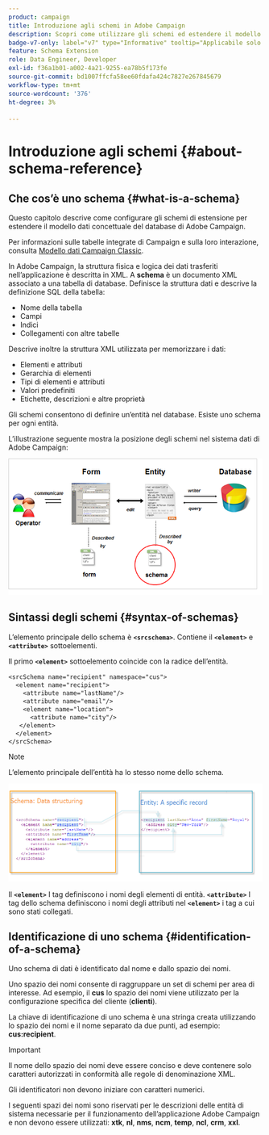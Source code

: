 ```yaml
---
product: campaign
title: Introduzione agli schemi in Adobe Campaign
description: Scopri come utilizzare gli schemi ed estendere il modello dati concettuale del database di Adobe Campaign
badge-v7-only: label="v7" type="Informative" tooltip="Applicabile solo a Campaign Classic v7"
feature: Schema Extension
role: Data Engineer, Developer
exl-id: f36a1b01-a002-4a21-9255-ea78b5f173fe
source-git-commit: bd1007ffcfa58ee60fdafa424c7827e267845679
workflow-type: tm+mt
source-wordcount: '376'
ht-degree: 3%

---
```


# Introduzione agli schemi {#about-schema-reference}

## Che cos’è uno schema {#what-is-a-schema}

Questo capitolo descrive come configurare gli schemi di estensione per estendere il modello dati concettuale del database di Adobe Campaign.

Per informazioni sulle tabelle integrate di Campaign e sulla loro interazione, consulta [Modello dati Campaign Classic](about-data-model.md).

In Adobe Campaign, la struttura fisica e logica dei dati trasferiti nell’applicazione è descritta in XML. A **schema** è un documento XML associato a una tabella di database. Definisce la struttura dati e descrive la definizione SQL della tabella:

* Nome della tabella
* Campi
* Indici
* Collegamenti con altre tabelle

Descrive inoltre la struttura XML utilizzata per memorizzare i dati:

* Elementi e attributi
* Gerarchia di elementi
* Tipi di elementi e attributi
* Valori predefiniti
* Etichette, descrizioni e altre proprietà

Gli schemi consentono di definire un’entità nel database. Esiste uno schema per ogni entità.

L’illustrazione seguente mostra la posizione degli schemi nel sistema dati di Adobe Campaign:

![](assets/reference_schema_intro.png)

## Sintassi degli schemi {#syntax-of-schemas}

L’elemento principale dello schema è **`<srcschema>`**. Contiene il **`<element>`** e **`<attribute>`** sottoelementi.

Il primo **`<element>`** sottoelemento coincide con la radice dell’entità.

```
<srcSchema name="recipient" namespace="cus">
  <element name="recipient">  
    <attribute name="lastName"/>
    <attribute name="email"/>
    <element name="location">
      <attribute name="city"/>
   </element>
  </element>
</srcSchema>
```

>[!NOTE]
>
>L’elemento principale dell’entità ha lo stesso nome dello schema.

![](assets/s_ncs_configuration_schema_and_entity.png)

Il **`<element>`** I tag definiscono i nomi degli elementi di entità. **`<attribute>`** I tag dello schema definiscono i nomi degli attributi nel **`<element>`** i tag a cui sono stati collegati.

## Identificazione di uno schema {#identification-of-a-schema}

Uno schema di dati è identificato dal nome e dallo spazio dei nomi.

Uno spazio dei nomi consente di raggruppare un set di schemi per area di interesse. Ad esempio, il **cus** lo spazio dei nomi viene utilizzato per la configurazione specifica del cliente (**clienti**).

La chiave di identificazione di uno schema è una stringa creata utilizzando lo spazio dei nomi e il nome separato da due punti, ad esempio: **cus:recipient**.

>[!IMPORTANT]
>
>Il nome dello spazio dei nomi deve essere conciso e deve contenere solo caratteri autorizzati in conformità alle regole di denominazione XML.
>
>Gli identificatori non devono iniziare con caratteri numerici.
>
>I seguenti spazi dei nomi sono riservati per le descrizioni delle entità di sistema necessarie per il funzionamento dell’applicazione Adobe Campaign e non devono essere utilizzati: **xtk**, **nl**, **nms**, **ncm**, **temp**, **ncl**, **crm**, **xxl**.

